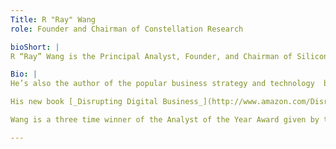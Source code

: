 ```yaml
---
Title: R "Ray" Wang
role: Founder and Chairman of Constellation Research

bioShort: |
R “Ray” Wang is the Principal Analyst, Founder, and Chairman of Silicon Valley based Constellation Research, Inc.  

Bio: |
He’s also the author of the popular business strategy and technology  blog “A Software Insider’s Point of View,” where he provides insight into how disruptive technologies and new business models impact brands, enterprises, and organizations. Ray has held executive roles in product, marketing, strategy, and consulting at companies such as Forrester Research, Oracle, PeopleSoft, Deloitte, Ernst & Young, and Johns Hopkins Hospital.

His new book [_Disrupting Digital Business_](http://www.amazon.com/Disrupting-Digital-Business-Peer---Peer/dp/1422142019/ref=@rwang0) just hit the market and is published by Harvard Business Review Press. The book shares insights on why 52% of the Fortune 500 have been merged, acquired, gone bankrupt, or fallen off.

Wang is a three time winner of the Analyst of the Year Award given by the Institute of Industry Analyst Relations.

---
```


